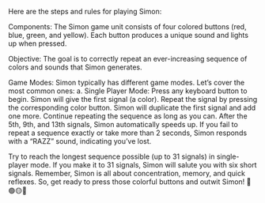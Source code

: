 Here are the steps and rules for playing Simon:

Components:
The Simon game unit consists of four colored buttons (red, blue, green, and yellow).
Each button produces a unique sound and lights up when pressed.

Objective:
The goal is to correctly repeat an ever-increasing sequence of colors and sounds that Simon generates.

Game Modes:
Simon typically has different game modes. Let’s cover the most common ones:
a. Single Player Mode:
Press any keyboard button to begin.
Simon will give the first signal (a color).
Repeat the signal by pressing the corresponding color button.
Simon will duplicate the first signal and add one more.
Continue repeating the sequence as long as you can.
After the 5th, 9th, and 13th signals, Simon automatically speeds up.
If you fail to repeat a sequence exactly or take more than 2 seconds, Simon responds with a “RAZZ” sound, indicating you’ve lost.

Try to reach the longest sequence possible (up to 31 signals) in single-player mode.
If you make it to 31 signals, Simon will salute you with six short signals.
Remember, Simon is all about concentration, memory, and quick reflexes. So, get ready to press those colorful buttons and outwit Simon! 🔵🟢🟡🔴

